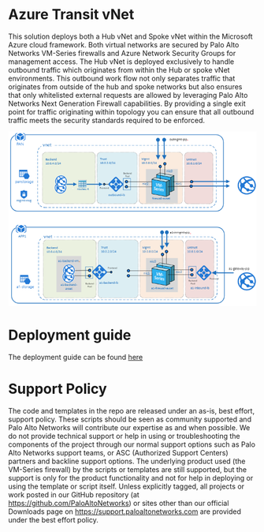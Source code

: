 # Azure Transit vNet

This solution deploys both a Hub vNet and Spoke vNet within the Microsoft Azure cloud framework. Both virtual networks are secured by Palo Alto Networks VM-Series firewalls and Azure Network Security Groups for management access. The Hub vNet is deployed exclusively to handle outbound traffic which originates from within the Hub or spoke vNet environments. This outbound work flow not only separates traffic that originates from outside of the hub and spoke networks but also ensures that only whitelisted external requests are allowed by leveraging Palo Alto Networks Next Generation Firewall capabilities. By providing a single exit point for traffic originating within topology you can ensure that all outbound traffic meets the security standards required to be enforced. 

![alt_text](documentation/images/TransitvNetFlow-2.PNG "topology")

# Deployment guide
The deployment guide can be found [here](https://github.com/PaloAltoNetworks/Azure-Transit-VNET/blob/master/documentation/Azure_Transit_vNet_Deployment_Guide.pdf)

# Support Policy
The code and templates in the repo are released under an as-is, best effort, support policy. These scripts should be seen as community supported and Palo Alto Networks will contribute our expertise as and when possible. We do not provide technical support or help in using or troubleshooting the components of the project through our normal support options such as Palo Alto Networks support teams, or ASC (Authorized Support Centers) partners and backline support options. The underlying product used (the VM-Series firewall) by the scripts or templates are still supported, but the support is only for the product functionality and not for help in deploying or using the template or script itself. Unless explicitly tagged, all projects or work posted in our GitHub repository (at https://github.com/PaloAltoNetworks) or sites other than our official Downloads page on https://support.paloaltonetworks.com are provided under the best effort policy.
